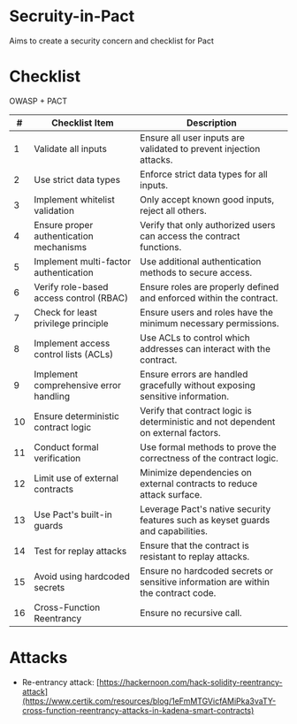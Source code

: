 # Secruity-in-Pact
Aims to create a security concern and checklist for Pact

# Checklist

OWASP + PACT

| #  | Checklist Item                              | Description                                                                 |
|----|---------------------------------------------|-----------------------------------------------------------------------------|
| 1  | Validate all inputs                         | Ensure all user inputs are validated to prevent injection attacks.          |
| 2  | Use strict data types                       | Enforce strict data types for all inputs.                                   |
| 3  | Implement whitelist validation              | Only accept known good inputs, reject all others.                           |
| 4  | Ensure proper authentication mechanisms     | Verify that only authorized users can access the contract functions.        |
| 5  | Implement multi-factor authentication       | Use additional authentication methods to secure access.                     |
| 6  | Verify role-based access control (RBAC)     | Ensure roles are properly defined and enforced within the contract.         |
| 7  | Check for least privilege principle         | Ensure users and roles have the minimum necessary permissions.              |
| 8  | Implement access control lists (ACLs)       | Use ACLs to control which addresses can interact with the contract.         |
| 9  | Implement comprehensive error handling      | Ensure errors are handled gracefully without exposing sensitive information.|
| 10 | Ensure deterministic contract logic         | Verify that contract logic is deterministic and not dependent on external factors.|
| 11 | Conduct formal verification                 | Use formal methods to prove the correctness of the contract logic.          |
| 12 | Limit use of external contracts             | Minimize dependencies on external contracts to reduce attack surface.       |
| 13 | Use Pact's built-in guards                  | Leverage Pact's native security features such as keyset guards and capabilities.|
| 14 | Test for replay attacks                     | Ensure that the contract is resistant to replay attacks.                    |
| 15 | Avoid using hardcoded secrets               | Ensure no hardcoded secrets or sensitive information are within the contract code.|
| 16 | Cross-Function Reentrancy                   | Ensure no recursive call.                                                   |


# Attacks

* Re-entrancy attack: [https://hackernoon.com/hack-solidity-reentrancy-attack](https://www.certik.com/resources/blog/1eFmMTGVicfAMiPka3vaTY-cross-function-reentrancy-attacks-in-kadena-smart-contracts)


